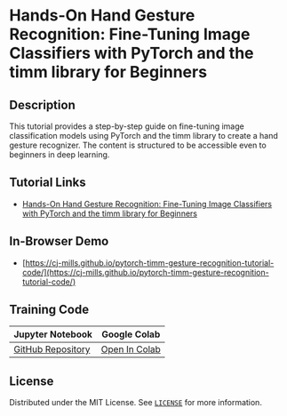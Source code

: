 # Hands-On Hand Gesture Recognition: Fine-Tuning Image Classifiers with PyTorch and the timm library for Beginners



## Description

This tutorial provides a step-by-step guide on fine-tuning image classification models using PyTorch and the timm library to create a hand gesture recognizer. The content is structured to be accessible even to beginners in deep learning.




## Tutorial Links

* [Hands-On Hand Gesture Recognition: Fine-Tuning Image Classifiers with PyTorch and the timm library for Beginners](https://christianjmills.com/posts/pytorch-train-image-classifier-timm-hf-tutorial/)



## In-Browser Demo

* [https://cj-mills.github.io/pytorch-timm-gesture-recognition-tutorial-code/](https://cj-mills.github.io/pytorch-timm-gesture-recognition-tutorial-code/)



## Training Code

| Jupyter Notebook                                             | Google Colab                                                 |
| ------------------------------------------------------------ | ------------------------------------------------------------ |
| [GitHub Repository](https://github.com/cj-mills/pytorch-timm-gesture-recognition-tutorial-code/blob/main/notebooks/pytorch-timm-image-classifier-training.ipynb) | [Open In Colab](https://colab.research.google.com/github/cj-mills/pytorch-timm-gesture-recognition-tutorial-code/blob/main/notebooks/pytorch-timm-image-classifier-training-colab.ipynb) |




## License

Distributed under the MIT License. See [`LICENSE`](./LICENSE) for more information.

